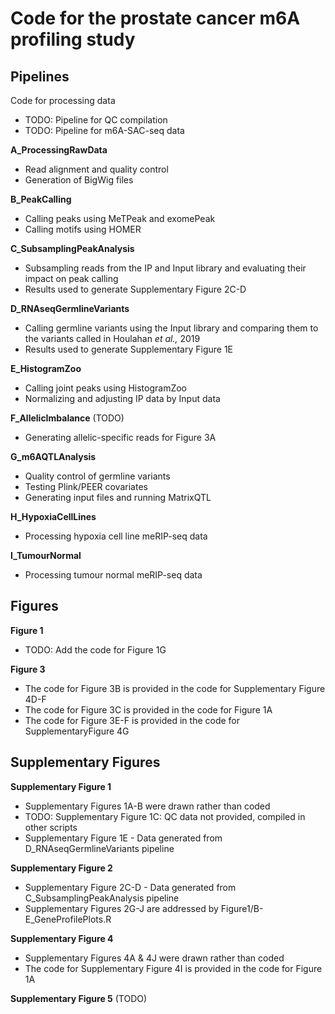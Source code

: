 # Code for the prostate cancer m6A profiling study

## Pipelines
Code for processing data
* TODO: Pipeline for QC compilation
* TODO: Pipeline for m6A-SAC-seq data

**A_ProcessingRawData**
* Read alignment and quality control
* Generation of BigWig files

**B_PeakCalling**
* Calling peaks using MeTPeak and exomePeak
* Calling motifs using HOMER

**C_SubsamplingPeakAnalysis**
* Subsampling reads from the IP and Input library and evaluating their impact on peak calling
* Results used to generate Supplementary Figure 2C-D

**D_RNAseqGermlineVariants**
* Calling germline variants using the Input library and comparing them to the variants called in Houlahan *et al.,* 2019
* Results used to generate Supplementary Figure 1E

**E_HistogramZoo**
* Calling joint peaks using HistogramZoo
* Normalizing and adjusting IP data by Input data

**F_AllelicImbalance** (TODO)
* Generating allelic-specific reads for Figure 3A

**G_m6AQTLAnalysis**
* Quality control of germline variants
* Testing Plink/PEER covariates
* Generating input files and running MatrixQTL 

**H_HypoxiaCellLines**
* Processing hypoxia cell line meRIP-seq data

**I_TumourNormal**
* Processing tumour normal meRIP-seq data


## Figures

**Figure 1**
* TODO: Add the code for Figure 1G

**Figure 3**
* The code for Figure 3B is provided in the code for Supplementary Figure 4D-F
* The code for Figure 3C is provided in the code for Figure 1A
* The code for Figure 3E-F is provided in the code for SupplementaryFigure 4G

## Supplementary Figures

**Supplementary Figure 1**
* Supplementary Figures 1A-B were drawn rather than coded
* TODO: Supplementary Figure 1C: QC data not provided, compiled in other scripts
* Supplementary Figure 1E - Data generated from D_RNAseqGermlineVariants pipeline

**Supplementary Figure 2**
* Supplementary Figure 2C-D - Data generated from C_SubsamplingPeakAnalysis pipeline
* Supplementary Figures 2G-J are addressed by Figure1/B-E_GeneProfilePlots.R

**Supplementary Figure 4**
* Supplementary Figures 4A & 4J were drawn rather than coded
* The code for Supplementary Figure 4I is provided in the code for Figure 1A

**Supplementary Figure 5** (TODO)
